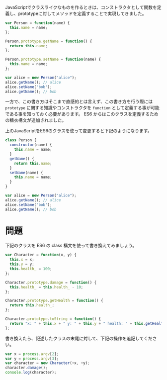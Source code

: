 JavaScriptでクラスライクなものを作るときは、コンストラクタとして関数を定義し、prototypeに対してメソッドを定義することで実現してきました。

```javascript
var Person = function(name) {
  this.name = name;
};

Person.prototype.getName = function() {
  return this.name;
};

Person.prototype.setName = function(name) {
  this.name = name;
};

var alice = new Person("alice");
alice.getName(); // alice
alice.setName('bob');
alice.getName(); // bob
```

一方で、この書き方はそこまで直感的とは言えず、この書き方を行う際には `prototype` に関する知識やコンストラクタを `function` として定義する事が可能である事を知っておく必要があります。 ES6 からはこのクラスを定義するための糖衣構文が追加されました。

上のJavaScriptをES6のクラスを使って変更すると下記のようになります。

```javascript
class Person {
  constructor(name) {
    this.name = name;
  }
  getName() {
    return this.name;
  }
  setName(name) {
    this.name = name;
  }
}

var alice = new Person("alice");
alice.getName(); // alice
alice.setName('bob');
alice.getName(); // bob
```

# 問題

下記のクラスを ES6 の class 構文を使って書き換えてみましょう。

```javascript
var Character = function(x, y) {
  this.x = x;
  this.y = y;
  this.health_ = 100;
};

Character.prototype.damage = function() {
  this.health_ = this.health_ - 10;
};

Character.prototype.getHealth = function() {
  return this.health_;
};

Character.prototype.toString = function() {
  return "x: " + this.x + " y: " + this.y + " health: " + this.getHealth();
};
```

書き換えたら、記述したクラスの末尾に対して、下記の操作を追記してください。

```javascript
var x = process.argv[2];
var y = process.argv[3];
var character = new Character(+x, +y);
character.damage();
console.log(character);
```


